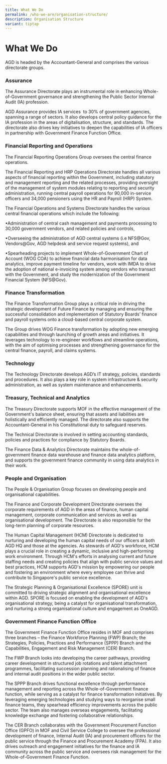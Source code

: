 ```yaml
---
title: What We Do
permalink: /who-we-are/organisation-structure/
description: Organisation Structure
variant: tiptap
---
```

<h1>What We Do</h1>
<p>AGD is headed by the Accountant-General and comprises the various directorate
groups.</p>
<h3>Assurance</h3>
<p>The Assurance Directorate plays an instrumental role in enhancing Whole-of-Government
governance and strengthening the Public Sector Internal Audit (IA) profession.</p>
<p></p>
<p>AGD Assurance provides IA services&nbsp; to 30% of government agencies,
spanning a range of sectors. It also develops central policy guidance for
the IA profession in the areas of digitalisation, structure, and standards.
The directorate also drives key initiatives to deepen the capabilities
of IA officers in partnership with Government Finance Function Office.</p>
<p></p>
<h3>Financial Reporting and Operations</h3>
<p>The Financial Reporting Operations Group oversees the central finance
operations.</p>
<p></p>
<p>The Financial Reporting and HRP Operations Directorate handles all various
aspects of financial reporting within the Government, including statutory
and management reporting and the related processes, providing oversight
of the management of system modules relating to reporting and security
administration, running central payroll operations for 90,000 in-service
officers and 34,000 pensioners using the HR and Payroll (HRP) System.</p>
<p></p>
<p>The Financial Operations and Systems Directorate handles the various central
financial operations which include the following:</p>
<p>•Administration of central cash management and payments processing to
30,000 government vendors, and related policies and controls,</p>
<p>•Overseeing the administration of AGD central systems (i.e NFS@Gov, Vendors@Gov,
AGD helpdesk and service request systems), and</p>
<p>•Spearheading projects to implement Whole-of-Government Chart of Account
(WOG COA) to achieve financial data harmonisation for data analytics, improve
payment timeline for vendors, work with IMDA to drive the adoption of national
e-invoicing system among vendors who transact with the Government, and
study the modernization of the Government Financial System (NFS@Gov).</p>
<p></p>
<h3>Finance Transformation</h3>
<p>The Finance Transformation Group plays a critical role in driving the
strategic development of Future Finance by managing and ensuring the successful
consolidation and implementation of Statutory Boards’ finance and payroll
systems onto a cloud-based central corporate system.</p>
<p></p>
<p>The Group drives WOG Finance transformation by adopting new emerging capabilities
and through launching of growth areas and initiatives. It leverages technology
to re-engineer workflows and streamline operations, with the aim of optimising
processes and strengthening governance for the central finance, payroll,
and claims systems.</p>
<p></p>
<h3>Technology</h3>
<p>The Technology Directorate develops AGD’s IT strategy, policies, standards
and procedures. It also plays a key role in system infrastructure &amp;
security administration, as well as system maintenance and enhancements.</p>
<p></p>
<h3>Treasury, Technical and Analytics</h3>
<p>The Treasury Directorate supports MOF in the effective management of the
Government's balance sheet, ensuring that assets and liabilities are holistically
and efficiently managed. The directorate also supports the Accountant-General
in his Constitutional duty to safeguard reserves.</p>
<p></p>
<p>The Technical Directorate is involved in setting accounting standards,
policies and practices for compliance by Statutory Boards.</p>
<p></p>
<p>The Finance Data &amp; Analytics Directorate maintains the whole-of-government
finance data warehouse and finance data analytics platform, and supports
the government finance community in using data analytics in their work.</p>
<p></p>
<h3>People and Organisation</h3>
<p>The People &amp; Organisation Group focuses on developing people and organisational
capabilities.</p>
<p></p>
<p>The Finance and Corporate Development Directorate oversees the corporate
requirements of AGD in the areas of finance, human capital management,
corporate communication and services as well as organisational development.
The Directorate is also responsible for the long-term planning of corporate
resources.</p>
<p></p>
<p>The Human Capital Management (HCM) Directorate is dedicated to nurturing
and developing the human capital needs of our officers at both AGD HQ and
those at the agencies. As stewards of AGD's workforce, HCM plays a crucial
role in creating a dynamic, inclusive and high-performing work environment.
Through HCM's efforts in analysing current and future staffing needs and
creating policies that align with public service values and best practices,
HCM supports AGD's mission by empowering our people and fostering an environment
where every employee can thrive and contribute to Singapore's public service
excellence.</p>
<p></p>
<p>The Strategic Planning &amp; Organisational Excellence (SPORE) unit is
committed to driving strategic alignment and organisational excellence
within AGD. SPORE is focused on enabling the development of AGD's organisational
strategy, being a catalyst for organisational transformation, and nurturing
a strong organisational culture and engagement as OneAGD.</p>
<p></p>
<h3>Government Finance Function Office</h3>
<p>The Government Finance Function Office resides in MOF and comprises three
branches – the Finance Workforce Planning (FWP) Branch; the Strategies,
Policies, Practices and Performance (SPPP) Branch and the Capabilities,
Engagement and Risk Management (CER) Branch.</p>
<p></p>
<p>The FWP Branch looks into developing the career pathways, providing career
development in structured job rotations and talent attachment programmes,
facilitating succession planning and rationalising of finance and internal
audit positions in the wider public sector.</p>
<p></p>
<p>The SPPP Branch drives functional excellence through performance management
and reporting across the Whole-of-Government finance function, while serving
as a catalyst for finance transformation initiatives. By leveraging emerging
technologies and studying ways to reorganise small finance teams, they
spearhead efficiency improvements across the public sector. The team also
manages overseas engagements, facilitating knowledge exchange and fostering
collaborative relationships.</p>
<p></p>
<p>The CER Branch collaborates with the Government Procurement Function Office
(GPFO) in MOF and Civil Service College to oversee the professional development
of finance, Internal Audit (IA) and procurement officers for the public
service through the Finance and Procurement Academy (FPA). It also drives
outreach and engagement initiatives for the finance and IA community across
the public service and oversees risk management for the Whole-of-Government
Finance Function.</p>
<p></p>
<h2></h2>
<p></p>